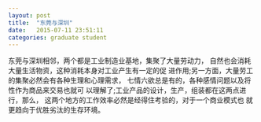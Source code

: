 ```yaml
---
layout: post
title:  "东莞与深圳"
date:   2015-07-11 23:51:11
categories: graduate student
---
```


东莞与深圳相邻，两个都是工业制造业基地，集聚了大量劳动力，
自然也会消耗大量生活物资，这种消耗本身对工业产生有一定的促
进作用;另一方面，大量劳工的集聚必然会有各种生理和心理需求，
七情六欲总是有的，各种感情问题以及将性作为商品来交易也就可
以理解了;工业产品的设计，生产，组装都在这两点进行，那么，
这两个地方的工作效率必然是经得住考验的，对于一个商业模式也
就更趋向于优胜劣汰的生存环境。
